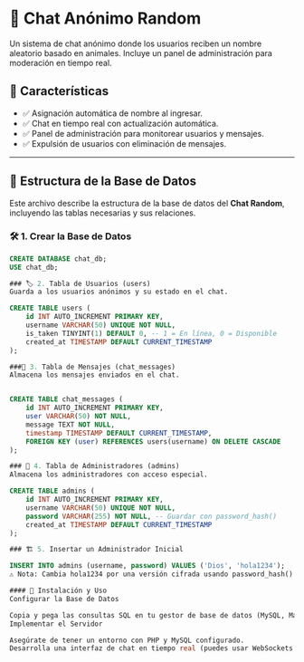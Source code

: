 # 📢 Chat Anónimo Random

Un sistema de chat anónimo donde los usuarios reciben un nombre aleatorio basado en animales. Incluye un panel de administración para moderación en tiempo real.

## 📌 Características
- ✅ Asignación automática de nombre al ingresar.
- ✅ Chat en tiempo real con actualización automática.
- ✅ Panel de administración para monitorear usuarios y mensajes.
- ✅ Expulsión de usuarios con eliminación de mensajes.

---

## 📂 Estructura de la Base de Datos

Este archivo describe la estructura de la base de datos del **Chat Random**, incluyendo las tablas necesarias y sus relaciones.

### 🛠️ 1. Crear la Base de Datos

```sql
CREATE DATABASE chat_db;
USE chat_db;

### 🏷️ 2. Tabla de Usuarios (users)
Guarda a los usuarios anónimos y su estado en el chat.

CREATE TABLE users (
    id INT AUTO_INCREMENT PRIMARY KEY,
    username VARCHAR(50) UNIQUE NOT NULL,
    is_taken TINYINT(1) DEFAULT 0, -- 1 = En línea, 0 = Disponible
    created_at TIMESTAMP DEFAULT CURRENT_TIMESTAMP
);

###💬 3. Tabla de Mensajes (chat_messages)
Almacena los mensajes enviados en el chat.


CREATE TABLE chat_messages (
    id INT AUTO_INCREMENT PRIMARY KEY,
    user VARCHAR(50) NOT NULL,
    message TEXT NOT NULL,
    timestamp TIMESTAMP DEFAULT CURRENT_TIMESTAMP,
    FOREIGN KEY (user) REFERENCES users(username) ON DELETE CASCADE
);

### 🔑 4. Tabla de Administradores (admins)
Almacena los administradores con acceso especial.

CREATE TABLE admins (
    id INT AUTO_INCREMENT PRIMARY KEY,
    username VARCHAR(50) UNIQUE NOT NULL,
    password VARCHAR(255) NOT NULL, -- Guardar con password_hash()
    created_at TIMESTAMP DEFAULT CURRENT_TIMESTAMP
);

### 🏗️ 5. Insertar un Administrador Inicial

INSERT INTO admins (username, password) VALUES ('Dios', 'hola1234');
⚠️ Nota: Cambia hola1234 por una versión cifrada usando password_hash() en PHP para mayor seguridad.

#### 🚀 Instalación y Uso
Configurar la Base de Datos

Copia y pega las consultas SQL en tu gestor de base de datos (MySQL, MariaDB, etc.).
Implementar el Servidor

Asegúrate de tener un entorno con PHP y MySQL configurado.
Desarrolla una interfaz de chat en tiempo real (puedes usar WebSockets o AJAX para las actualizaciones).
